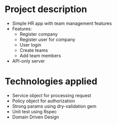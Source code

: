 # Project description
- Simple HR app with team management features
- Features:
  - Register company
  - Register user for company
  - User login
  - Create teams
  - Add team members
- API-only server

# Technologies applied
- Service object for processing request
- Policy object for authorization
- Strong params using dry-validation gem
- Unit test using Rspec
- Domain Driven Design
